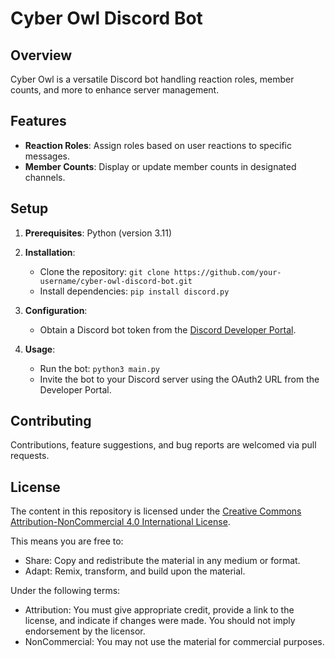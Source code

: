 # Cyber Owl Discord Bot

## Overview

Cyber Owl is a versatile Discord bot handling reaction roles, member counts, and more to enhance server management.

## Features

- **Reaction Roles**: Assign roles based on user reactions to specific messages.
- **Member Counts**: Display or update member counts in designated channels.

## Setup

1. **Prerequisites**: Python (version 3.11)

2. **Installation**:
   - Clone the repository: `git clone https://github.com/your-username/cyber-owl-discord-bot.git`
   - Install dependencies: `pip install discord.py`

3. **Configuration**:
   - Obtain a Discord bot token from the [Discord Developer Portal](https://discord.com/developers/applications).

4. **Usage**:
   - Run the bot: `python3 main.py`
   - Invite the bot to your Discord server using the OAuth2 URL from the Developer Portal.

## Contributing

Contributions, feature suggestions, and bug reports are welcomed via pull requests.

## License

The content in this repository is licensed under the [Creative Commons Attribution-NonCommercial 4.0 International License](https://creativecommons.org/licenses/by-nc/4.0/legalcode).

This means you are free to:
- Share: Copy and redistribute the material in any medium or format.
- Adapt: Remix, transform, and build upon the material.

Under the following terms:
- Attribution: You must give appropriate credit, provide a link to the license, and indicate if changes were made. You should not imply endorsement by the licensor.
- NonCommercial: You may not use the material for commercial purposes.
